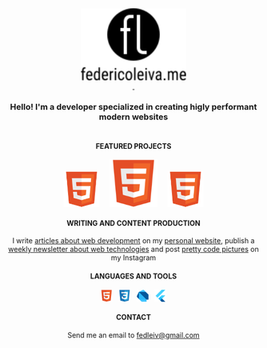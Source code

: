 <p>&nbsp;</p>
<p align="center">
  <a href="https://example.com" title="Personal website of Federico Leiva, Developer">
  <img display="inline-block" height=144 src="https://raw.githubusercontent.com/fedleiv/fedleiv/master/_assets/img/logo-federicoleiva-complete.svg?sanitize=true"><br>&nbsp;
  </a>
</p>
<h3 align="center">Hello! I'm a developer specialized in creating higly performant modern websites<br>&nbsp;</h3>
<h4 align="center">FEATURED PROJECTS</h4>
 <p align="center">
  <img height=72 src="https://raw.githubusercontent.com/fedleiv/fedleiv/master/_assets/img/html5.svg?sanitize=true">
  &nbsp;&nbsp;&nbsp;
  <img height=96 src="https://raw.githubusercontent.com/fedleiv/fedleiv/master/_assets/img/html5.svg?sanitize=true">
  &nbsp;&nbsp;&nbsp;
  <img height=72 src="https://raw.githubusercontent.com/fedleiv/fedleiv/master/_assets/img/html5.svg?sanitize=true">
</p>
<h4 align="center">WRITING AND CONTENT PRODUCTION</h4>
<p align="center">I write <a href="https://example.com">articles about web development</a> on my <a href="https://example.com">personal website</a>, publish a <a href="https://example.com">weekly newsletter about web technologies</a> and post <a href="https://example.com">pretty code pictures</a> on my Instagram</p>
<h4 align="center">LANGUAGES AND TOOLS</h4>
<p align="center">
  <img height=24 src="https://raw.githubusercontent.com/fedleiv/fedleiv/master/_assets/img/html5.svg?sanitize=true">
  &nbsp;
  <img height=24 src="https://raw.githubusercontent.com/fedleiv/fedleiv/master/_assets/img/css3.svg?sanitize=true">
  &nbsp;
  <img height=24 src="https://raw.githubusercontent.com/fedleiv/fedleiv/master/_assets/img/dart.svg?sanitize=true">
  &nbsp;
  <img height=24 src="https://raw.githubusercontent.com/fedleiv/fedleiv/master/_assets/img/flutter.svg?sanitize=true">
</p>
<h4 align="center">CONTACT</h4>
<p align="center">Send me an email to <a href="mailto:fedleiv@gmail.com?subject=[GitHub Contact]">fedleiv@gmail.com</a></p>








<!--
This are some of my latest projects:

- :zap: [`fast-static-boilerplate`](https://github.com/fedleiv/fast-static-boilerplate) A boilerplate for developing extremely fast static web projects using preloading for internal pages and images
- :book: [`webguides`](https://github.com/fedleiv/webguides) A collection of guides for learning Web Development and its associated technologies covering HTML, Emmet, CSS, SASS, GIT and others

<div align="middle">
  
links to web, insta, twitter, mail, city

</div>


**fedleiv/fedleiv** is a ✨ _special_ ✨ repository because its `README.md` (this file) appears on your GitHub profile.

Here are some ideas to get you started:

- 🔭 I’m currently working on ...
- 🌱 I’m currently learning ...
- 👯 I’m looking to collaborate on ...
- 🤔 I’m looking for help with ...
- 💬 Ask me about ...
- 📫 How to reach me: ...
- 😄 Pronouns: ...
- ⚡ Fun fact: ...
-->

